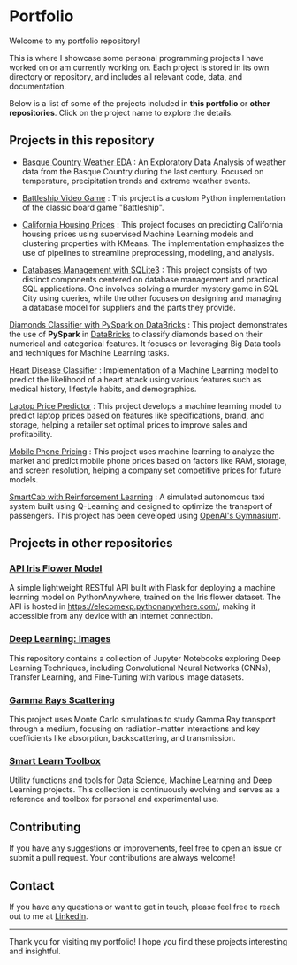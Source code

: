 # Portfolio

Welcome to my portfolio repository!

This is where I showcase some personal programming projects I have worked on or am currently working on. Each project is stored in its own directory or repository, and includes all relevant code, data, and documentation.

Below is a list of some of the projects included in **this portfolio** or **other repositories**. Click on the project name to explore the details.

## Projects in this repository

- [Basque Country Weather EDA](./basque_country_weather_eda) : An Exploratory Data Analysis of weather data from the Basque Country during the last century. Focused on temperature, precipitation trends and extreme weather events.

- [Battleship Video Game](./battleship_videogame) : This project is a custom Python implementation of the classic board game "Battleship".

- [California Housing Prices](./california_housing_prices) : This project focuses on predicting California housing prices using supervised Machine Learning models and clustering properties with KMeans. The implementation emphasizes the use of pipelines to streamline preprocessing, modeling, and analysis.

- [Databases Management with SQLite3](./databases_sql) : This project consists of two distinct components centered on database management and practical SQL applications. One involves solving a murder mystery game in SQL City using queries, while the other focuses on designing and managing a database model for suppliers and the parts they provide.

[Diamonds Classifier with PySpark on DataBricks](./diamonds_big_data_pyspark/) : This project demonstrates the use of **PySpark** in [DataBricks](https://www.databricks.com/) to classify diamonds based on their numerical and categorical features. It focuses on leveraging Big Data tools and techniques for Machine Learning tasks.

[Heart Disease Classifier](./heart_disease_classifier) : Implementation of a Machine Learning model to predict the likelihood of a heart attack using various features such as medical history, lifestyle habits, and demographics.

[Laptop Price Predictor](./laptop_price_predictor) : This project develops a machine learning model to predict laptop prices based on features like specifications, brand, and storage, helping a retailer set optimal prices to improve sales and profitability.

[Mobile Phone Pricing](./mobile_phone_pricing) : This project uses machine learning to analyze the market and predict mobile phone prices based on factors like RAM, storage, and screen resolution, helping a company set competitive prices for future models.

[SmartCab with Reinforcement Learning](./smartcab_reinforcement_learning/) : A simulated autonomous taxi system built using Q-Learning and designed to optimize the transport of passengers. This project has been developed using [OpenAI's Gymnasium](https://gymnasium.farama.org/index.html).

## Projects in other repositories

### [API Iris Flower Model](https://github.com/elecomexp/api_iris_model)

A simple lightweight RESTful API built with Flask for deploying a machine learning model on PythonAnywhere, trained on the Iris flower dataset. The API is hosted in https://elecomexp.pythonanywhere.com/, making it accessible from any device with an internet connection.

### [Deep Learning: Images](https://github.com/elecomexp/deep_learning_images)

This repository contains a collection of Jupyter Notebooks exploring Deep Learning Techniques, including Convolutional Neural Networks (CNNs), Transfer Learning, and Fine-Tuning with various image datasets.

### [Gamma Rays Scattering](https://github.com/elecomexp/gamma_rays_scattering)

This project uses Monte Carlo simulations to study Gamma Ray transport through a medium, focusing on radiation-matter interactions and key coefficients like absorption, backscattering, and transmission.

### [Smart Learn Toolbox](https://github.com/elecomexp/smart_learn_toolbox)

Utility functions and tools for Data Science, Machine Learning and Deep Learning projects. This collection is continuously evolving and serves as a reference and toolbox for personal and experimental use.

## Contributing

If you have any suggestions or improvements, feel free to open an issue or submit a pull request. Your contributions are always welcome!

## Contact

If you have any questions or want to get in touch, please feel free to reach out to me at [LinkedIn](https://www.linkedin.com/in/landercombarroexposito/).

---

Thank you for visiting my portfolio! I hope you find these projects interesting and insightful.
